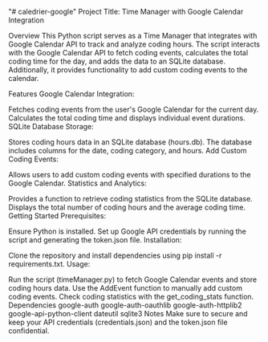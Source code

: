 "# caledrier-google" 
Project Title: Time Manager with Google Calendar Integration

Overview
This Python script serves as a Time Manager that integrates with Google Calendar API to track and analyze coding hours. The script interacts with the Google Calendar API to fetch coding events, calculates the total coding time for the day, and adds the data to an SQLite database. Additionally, it provides functionality to add custom coding events to the calendar.

Features
Google Calendar Integration:

Fetches coding events from the user's Google Calendar for the current day.
Calculates the total coding time and displays individual event durations.
SQLite Database Storage:

Stores coding hours data in an SQLite database (hours.db).
The database includes columns for the date, coding category, and hours.
Add Custom Coding Events:

Allows users to add custom coding events with specified durations to the Google Calendar.
Statistics and Analytics:

Provides a function to retrieve coding statistics from the SQLite database.
Displays the total number of coding hours and the average coding time.
Getting Started
Prerequisites:

Ensure Python is installed.
Set up Google API credentials by running the script and generating the token.json file.
Installation:

Clone the repository and install dependencies using pip install -r requirements.txt.
Usage:

Run the script (timeManager.py) to fetch Google Calendar events and store coding hours data.
Use the AddEvent function to manually add custom coding events.
Check coding statistics with the get_coding_stats function.
Dependencies
google-auth
google-auth-oauthlib
google-auth-httplib2
google-api-python-client
dateutil
sqlite3
Notes
Make sure to secure and keep your API credentials (credentials.json) and the token.json file confidential.
